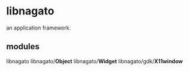 # libnagato

an application framework.

## modules

libnagato
libnagato/**Object**
libnagato/**Widget**
libnagato/gdk/**X11window**
